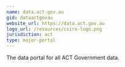 ```yaml
---
name: data.act.gov.au
gid: dataactgovau
website_url: https://data.act.gov.au
logo_url: /resources/csiro-logo.png
jurisdiction: act
type: major-portal
---
```


The data portal for all ACT Government data.